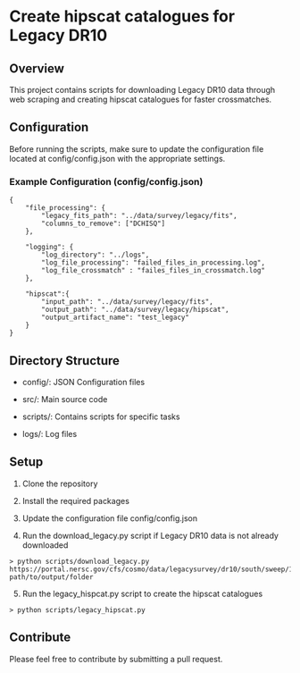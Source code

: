 # Create hipscat catalogues for Legacy DR10

## Overview

This project contains scripts for downloading Legacy DR10 data through web scraping and creating hipscat catalogues for faster crossmatches.

## Configuration

Before running the scripts, make sure to update the configuration file located at config/config.json with the appropriate settings.

### Example Configuration (config/config.json)

```
{
    "file_processing": {
        "legacy_fits_path": "../data/survey/legacy/fits", 
        "columns_to_remove": ["DCHISQ"]
    },

    "logging": {
        "log_directory": "../logs", 
        "log_file_processing": "failed_files_in_processing.log",
        "log_file_crossmatch" : "failes_files_in_crossmatch.log"
    },

    "hipscat":{
        "input_path": "../data/survey/legacy/fits",
        "output_path": "../data/survey/legacy/hipscat",
        "output_artifact_name": "test_legacy"
    }
}
```


## Directory Structure

- config/: JSON Configuration files

- src/: Main source code

- scripts/: Contains scripts for specific tasks

- logs/: Log files


## Setup

1. Clone the repository

2. Install the required packages

3. Update the configuration file config/config.json

4. Run the download_legacy.py script if Legacy DR10 data is not already downloaded

```
> python scripts/download_legacy.py https://portal.nersc.gov/cfs/cosmo/data/legacysurvey/dr10/south/sweep/10.1/ path/to/output/folder
```

5. Run the legacy_hispcat.py script to create the hipscat catalogues

```
> python scripts/legacy_hipscat.py
```

## Contribute

Please feel free to contribute by submitting a pull request.


